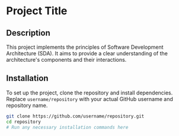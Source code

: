 # Project Title

## Description
This project implements the principles of Software Development Architecture (SDA). It aims to provide a clear understanding of the architecture's components and their interactions.

## Installation
To set up the project, clone the repository and install dependencies. Replace `username/repository` with your actual GitHub username and repository name.

```bash
git clone https://github.com/username/repository.git
cd repository
# Run any necessary installation commands here

